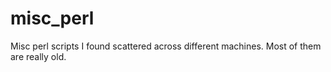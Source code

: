 misc_perl
=========

Misc perl scripts I found scattered across different machines. Most of them are really old.